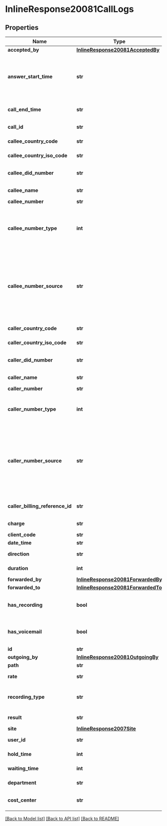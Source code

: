 # InlineResponse20081CallLogs

## Properties
Name | Type | Description | Notes
------------ | ------------- | ------------- | -------------
**accepted_by** | [**InlineResponse20081AcceptedBy**](InlineResponse20081AcceptedBy.md) |  | [optional] 
**answer_start_time** | **str** | The call&#x27;s answer time, in GMT &#x60;date-time&#x60; format. The API only displays this response if the &#x60;direction&#x60; value is &#x60;inbound&#x60;. | [optional] 
**call_end_time** | **str** | The call end time, in GMT &#x60;date-time&#x60; format. | [optional] 
**call_id** | **str** | Unique identifier of the phone call. | [optional] 
**callee_country_code** | **str** | Country calling code. | [optional] 
**callee_country_iso_code** | **str** | ISO alpha2 country code. | [optional] 
**callee_did_number** | **str** | Callee&#x27;s DID (direct inward dial) number in e164 format. | [optional] 
**callee_name** | **str** | Contact name of callee | [optional] 
**callee_number** | **str** | Number of callee | [optional] 
**callee_number_type** | **int** | The callee&#x27;s number type: * &#x60;1&#x60; — Extension number. * &#x60;2&#x60; — Phone number. * &#x60;3&#x60; — Customized emergency number. | [optional] 
**callee_number_source** | **str** | Indicates where the phone number comes from: * &#x60;internal&#x60; — ZP native. * &#x60;external&#x60; — BYOC or Provider Exchange. * &#x60;byop&#x60; — Premise peering. Not available when &#x60;callee_number_type &#x3D; 1&#x60;. | [optional] 
**caller_country_code** | **str** | Country calling code. | [optional] 
**caller_country_iso_code** | **str** | ISO alpha2 country code. | [optional] 
**caller_did_number** | **str** | Caller&#x27;s DID (direct inward dial) number in e164 format. | [optional] 
**caller_name** | **str** | Contact name of caller | [optional] 
**caller_number** | **str** | Number of caller | [optional] 
**caller_number_type** | **int** | The caller&#x27;s number type:  * &#x60;1&#x60; — Extension number.  * &#x60;2&#x60; — Phone number. | [optional] 
**caller_number_source** | **str** | Indicates where the phone number comes from: * &#x60;internal&#x60; — ZP native. * &#x60;external&#x60; — BYOC or Provider Exchange. * &#x60;byop&#x60; — Premise peering. Not available when &#x60;caller_number_type &#x3D; 1&#x60;. | [optional] 
**caller_billing_reference_id** | **str** | Billing reference ID (for peering phone numbers). | [optional] 
**charge** | **str** | Billing charge for the call. | [optional] 
**client_code** | **str** | Client code. | [optional] 
**date_time** | **str** | Start time of the call | [optional] 
**direction** | **str** | Direction of the call. \&quot;inbound\&quot; | \&quot;outbound\&quot; | [optional] 
**duration** | **int** | Duration of the call in seconds. | [optional] 
**forwarded_by** | [**InlineResponse20081ForwardedBy**](InlineResponse20081ForwardedBy.md) |  | [optional] 
**forwarded_to** | [**InlineResponse20081ForwardedTo**](InlineResponse20081ForwardedTo.md) |  | [optional] 
**has_recording** | **bool** | Whether the call has a recording. See [announcement](https://marketplace.zoom.us/docs/guides/stay-up-to-date/announcements#deprecation-of-the-has_voicemail-and-has_recording-responses-in-phone-api) from July, 2021 | [optional] 
**has_voicemail** | **bool** | Whether the call has a voicemail. See [announcement](https://marketplace.zoom.us/docs/guides/stay-up-to-date/announcements#deprecation-of-the-has_voicemail-and-has_recording-responses-in-phone-api) from July, 2021. | [optional] 
**id** | **str** | Call Log ID | [optional] 
**outgoing_by** | [**InlineResponse20081OutgoingBy**](InlineResponse20081OutgoingBy.md) |  | [optional] 
**path** | **str** | Path of the call log. | [optional] 
**rate** | **str** | Billing rate for the call. | [optional] 
**recording_type** | **str** | Recording type.   * &#x60;1&#x60; - On-demand recording.  * &#x60;2&#x60; - Automatic recording. | [optional] 
**result** | **str** | Result of the call: &#x60;Missed&#x60; | &#x60;Voicemail&#x60; | &#x60;Call connected&#x60; | &#x60;Rejected&#x60; | &#x60;Blocked&#x60;| &#x60;Busy&#x60;| &#x60;Wrong Number&#x60;| &#x60;No Answer&#x60;| &#x60;International Disabled&#x60;| &#x60;Internal Error&#x60;| &#x60;Call failed&#x60; | &#x60;Restricted Number&#x60;| &#x60;Call Cancel&#x60; | &#x60;Message&#x60;| &#x60;Answered by Other Member&#x60; | &#x60;Call Cancelled&#x60; | &#x60;Park&#x60; | &#x60;Parked&#x60; | &#x60;Blocked by non-GAL&#x60; |  &#x60;Blocked by info-Barriers&#x60; | &#x60;Recording Failure&#x60;| &#x60;Recorded&#x60;| &#x60;Auto Recorded&#x60;. | [optional] 
**site** | [**InlineResponse2007Site**](InlineResponse2007Site.md) |  | [optional] 
**user_id** | **str** | User ID or user email. | [optional] 
**hold_time** | **int** | Hold time during a call in seconds. | [optional] 
**waiting_time** | **int** | Waiting time for the call, in seconds. | [optional] 
**department** | **str** | Name of the user&#x27;s department. | [optional] 
**cost_center** | **str** | The cost center name to which a user belongs. | [optional] 

[[Back to Model list]](../README.md#documentation-for-models) [[Back to API list]](../README.md#documentation-for-api-endpoints) [[Back to README]](../README.md)

